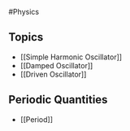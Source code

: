 #Physics
## Topics
* [[Simple Harmonic Oscillator]]
* [[Damped Oscillator]]
* [[Driven Oscillator]]
## Periodic Quantities
* [[Period]]